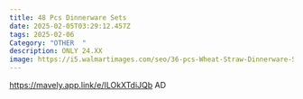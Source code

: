 ```yaml
---
title: 48 Pcs Dinnerware Sets
date: 2025-02-05T03:29:12.457Z
tags: 2025-02-06
Category: "OTHER  "
description: ONLY 24.XX
image: https://i5.walmartimages.com/seo/36-pcs-Wheat-Straw-Dinnerware-Sets-Unbreakable-Reusable-Plates-Bowls-Travel-Camping-Cutlery-Set-Dishwasher-Microwave-Safe-Dinnerware-Beige_91208ca1-ac08-4ff1-a90f-9caea6e62c13.7ef5c37494c28ccf8d93443eb6c1e4da.jpeg?odnHeight=640&odnWidth=640&odnBg=FFFFFF
---
```

https://mavely.app.link/e/ILOkXTdiJQb   AD